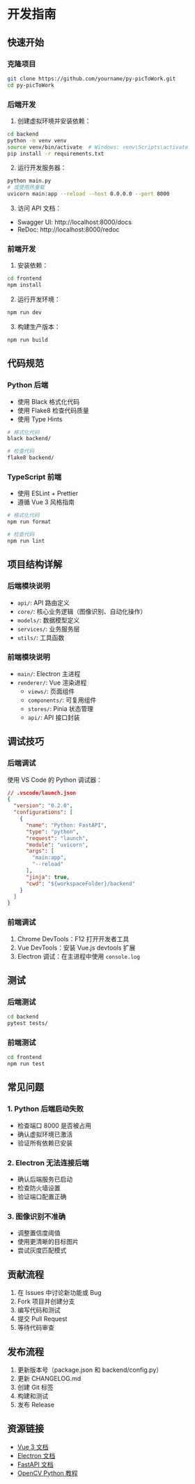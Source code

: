 # 开发指南

## 快速开始

### 克隆项目

```bash
git clone https://github.com/yourname/py-picToWork.git
cd py-picToWork
```

### 后端开发

1. 创建虚拟环境并安装依赖：
```bash
cd backend
python -m venv venv
source venv/bin/activate  # Windows: venv\Scripts\activate
pip install -r requirements.txt
```

2. 运行开发服务器：
```bash
python main.py
# 或使用热重载
uvicorn main:app --reload --host 0.0.0.0 --port 8000
```

3. 访问 API 文档：
- Swagger UI: http://localhost:8000/docs
- ReDoc: http://localhost:8000/redoc

### 前端开发

1. 安装依赖：
```bash
cd frontend
npm install
```

2. 运行开发环境：
```bash
npm run dev
```

3. 构建生产版本：
```bash
npm run build
```

## 代码规范

### Python 后端

- 使用 Black 格式化代码
- 使用 Flake8 检查代码质量
- 使用 Type Hints

```bash
# 格式化代码
black backend/

# 检查代码
flake8 backend/
```

### TypeScript 前端

- 使用 ESLint + Prettier
- 遵循 Vue 3 风格指南

```bash
# 格式化代码
npm run format

# 检查代码
npm run lint
```

## 项目结构详解

### 后端模块说明

- `api/`: API 路由定义
- `core/`: 核心业务逻辑（图像识别、自动化操作）
- `models/`: 数据模型定义
- `services/`: 业务服务层
- `utils/`: 工具函数

### 前端模块说明

- `main/`: Electron 主进程
- `renderer/`: Vue 渲染进程
  - `views/`: 页面组件
  - `components/`: 可复用组件
  - `stores/`: Pinia 状态管理
  - `api/`: API 接口封装

## 调试技巧

### 后端调试

使用 VS Code 的 Python 调试器：

```json
// .vscode/launch.json
{
  "version": "0.2.0",
  "configurations": [
    {
      "name": "Python: FastAPI",
      "type": "python",
      "request": "launch",
      "module": "uvicorn",
      "args": [
        "main:app",
        "--reload"
      ],
      "jinja": true,
      "cwd": "${workspaceFolder}/backend"
    }
  ]
}
```

### 前端调试

1. Chrome DevTools：F12 打开开发者工具
2. Vue DevTools：安装 Vue.js devtools 扩展
3. Electron 调试：在主进程中使用 `console.log`

## 测试

### 后端测试

```bash
cd backend
pytest tests/
```

### 前端测试

```bash
cd frontend
npm run test
```

## 常见问题

### 1. Python 后端启动失败

- 检查端口 8000 是否被占用
- 确认虚拟环境已激活
- 验证所有依赖已安装

### 2. Electron 无法连接后端

- 确认后端服务已启动
- 检查防火墙设置
- 验证端口配置正确

### 3. 图像识别不准确

- 调整置信度阈值
- 使用更清晰的目标图片
- 尝试灰度匹配模式

## 贡献流程

1. 在 Issues 中讨论新功能或 Bug
2. Fork 项目并创建分支
3. 编写代码和测试
4. 提交 Pull Request
5. 等待代码审查

## 发布流程

1. 更新版本号（package.json 和 backend/config.py）
2. 更新 CHANGELOG.md
3. 创建 Git 标签
4. 构建和测试
5. 发布 Release

## 资源链接

- [Vue 3 文档](https://vuejs.org/)
- [Electron 文档](https://www.electronjs.org/)
- [FastAPI 文档](https://fastapi.tiangolo.com/)
- [OpenCV Python 教程](https://docs.opencv.org/master/d6/d00/tutorial_py_root.html)
